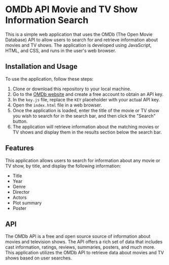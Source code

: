 # OMDb API Movie and TV Show Information Search

This is a simple web application that uses the OMDb (The Open Movie Database) API to allow users to search for and retrieve information about movies and TV shows. The application is developed using JavaScript, HTML, and CSS, and runs in the user's web browser.

## Installation and Usage

To use the application, follow these steps:

1. Clone or download this repository to your local machine.
2. Go to the [OMDb website](https://www.omdbapi.com/) and create a free account to obtain an API key.
3. In the `key.js` file, replace the `KEY` placeholder with your actual API key.
4. Open the `index.html` file in a web browser.
5. Once the application is loaded, enter the title of the movie or TV show you wish to search for in the search bar, and then click the "Search" button.
6. The application will retrieve information about the matching movies or TV shows and display them in the results section below the search bar.

## Features

This application allows users to search for information about any movie or TV show, by title, and display the following information:

- Title
- Year
- Genre
- Director
- Actors
- Plot summary
- Poster

## API

The OMDb API is a free and open source source of information about movies and television shows. The API offers a rich set of data that includes cast information, ratings, reviews, summaries, posters, and much more. This application utilizes the OMDb API to retrieve data about movies and TV shows based on user searches.
